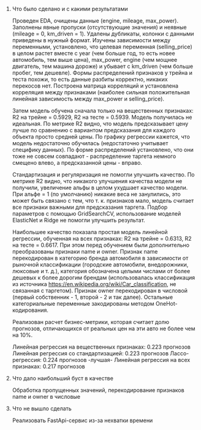1. Что было сделано и с какими результатами
  
   Проведен EDA, очищены данные (engine, mileage, max_power). Заполнены явные пропуски (отсутствующие значения) и неявные (mileage = 0, km_driven = 1). Удалены дубликаты, колонки с данными приведены в нужный формат.
   Изучены зависимости между переменными, установлено, что целевая переменная (selling_price) в целом растет вместе с year (чем больше год, то есть новее автомобиль, тем выше цена), max_power, engine (чем мощнее двигатель,
   тем машина дороже) и убывает с km_driven (чем больше пробег, тем дешевле). Формы распределений признаков у трейна и теста похожи, то есть данные разбиты корректно, никаких перекосов нет. Построена матрица корреляций и
   установлена корреляция между признаками (наиболее сильная положительная линейная зависимость между max_power и selling_price).

   Затем модель обучена сначала только на вещественных признаках: R2 на трейне = 0.5929, R2 на тесте = 0.5939. Модель получилась не идеальная. По метрике R2 видно, что модель предсказывает цену лучше по сравнению с
   вариантом предсказания для каждого объекта просто средней цены. По графику регрессии кажется, что модель недостаточно обучилась (недостаточно учитывает специфику данных). По форме распределений установлено, что они тоже
   не совсем совпадают - распределение таргета немного смещено влево, а предсказанной цены - вправо.

   Стандартизация и регуляризация не помогли улучшить качество. По метрике R2 видно, что никакого улучшения качества модели не получили, увеличение альфы в целом ухудшает качество модели. При альфе = 1 (по умолчанию)
   никакие веса не занулились, это может быть связано с тем, что т. к. признаков мало, модель считает все признаки важными для предсказания таргета. Подбор параметров с помощью GridSearchCV, использование моделей
   ElasticNet и Ridge не помогли улучшить результат.

   Наибольшее качество показала простая модель линейной регрессии, обученная на всех признаках: R2 на трейне = 0.6313, R2 на тесте = 0.6617. При этом перед обучением были дополнительно преобразованы признаки name и owner.
   Признак name перекодирован в категорию бренда автомобиля в зависимости от рыночной классификации (городские автомобили, внедорожники, люксовые и т. д.), категория обозначена целыми числами от более дешевых к более
   дорогим брендам (использовалась классификация из источника https://en.wikipedia.org/wiki/Car_classification, не связанная с таргетом). Признак owner перекодирован в числовой (первый собственник - 1, второй - 2 и так
   далее). Остальные категориальные переменные закодированы методом OneHot-кодирования.

   Реализован расчет бизнес-метрики, которая считает долю прогнозов, отличающихся от реальных цен на эти авто не более чем на 10%.

   Линейная регрессия на вещественных признаках: 0.223 прогнозов
   Линейная регрессия со стандартизацией: 0.223 прогнозов
   Лассо-регрессия: 0.224 прогнозов
   -лучшая- Линейная регрессия на всех признаках: 0.217 прогнозов

2. Что дало наибольший буст в качестве

   Обработка пропущенных значений, перекодирование признаков name и owner в числовые

3. Что не вышло сделать

   Реализовать FastApi-сервис из-за нехватки времени
